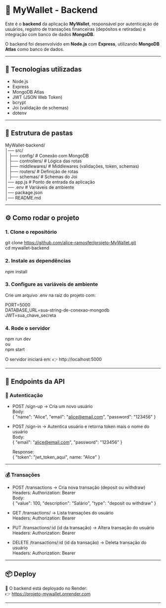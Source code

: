# 📌 MyWallet - Backend

Este é o **backend** da aplicação **MyWallet**, responsável por autenticação de usuários, registro de transações financeiras (depósitos e retiradas) e integração com banco de dados **MongoDB**.

O backend foi desenvolvido em **Node.js** com **Express**, utilizando **MongoDB Atlas** como banco de dados.

---

## 🔧 Tecnologias utilizadas

- Node.js  
- Express  
- MongoDB Atlas  
- JWT (JSON Web Token)  
- bcrypt  
- Joi (validação de schemas)  
- dotenv  

---

## 📂 Estrutura de pastas

MyWallet-backend/                                     
│── src/                                 
│   ├── config/         # Conexão com MongoDB                                  
│   ├── controllers/    # Lógica das rotas  
│   ├── middlewares/    # Middlewares (validações, token, schemas)                                  
│   ├── routers/        # Definição de rotas                                                                                                                                              
│   ├── schemas/        # Schemas do Joi                                                                                                                         
│── app.js              # Ponto de entrada da aplicação                                                        
│── .env                # Variáveis de ambiente                                                       
│── package.json                                             
│── README.md                                                                 

---

## ⚙️ Como rodar o projeto

### 1. Clone o repositório
git clone https://github.com/alice-ramosfer/projeto-MyWallet.git  
cd mywallet-backend

### 2. Instale as dependências
npm install

### 3. Configure as variáveis de ambiente
Crie um arquivo .env na raiz do projeto com:          
      
PORT=5000            
DATABASE_URL=sua-string-de-conexao-mongodb         
JWT=sua_chave_secreta       

### 4. Rode o servidor
npm run dev         
ou                           
npm start                     

O servidor iniciará em:
👉 http://localhost:5000

---

## 🔑 Endpoints da API

### 🔐 Autenticação
- POST /sign-up → Cria um novo usuário              
  Body:                              
  { "name": "Alice", "email": "alice@email.com", "password": "123456" }
          
- POST /sign-in → Autentica usuário e retorna token mais o nome do usuário                       
  Body:                          
  { "email": "alice@email.com", "password": "123456" }  

  Response:                  
  { "token": "jwt_token_aqui", name: "Alice" }

---

### 💰 Transações
- POST /transactions → Cria nova transação (deposit ou withdraw)       
  Headers: Authorization: Bearer <token>         
  Body:             
  { "value": 100, "description": "Salário", "type": "deposit ou withdraw" }

- GET /transactions/ → Lista transações do usuário             
  Headers: Authorization: Bearer <token>
  
- PUT /transactions/:id (id da transação) → Altera transação do usuário          
  Headers: Authorization: Bearer <token>   

- DELETE /transactions/:id (id da transação) → Deleta transação do usuário              
  Headers: Authorization: Bearer <token>   

  

---

## 📦 Deploy

🔗 O backend está deployado no Render:                 
👉 https://projeto-mywallet.onrender.com

---
